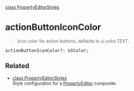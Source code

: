 [class PropertyEditorStyles](PropertyEditorStyles.md)

# actionButtonIconColor

> Icon color for action buttons, defaults to ui.color.TEXT.

<pre class="docgen_signature">actionButtonIconColor?: UIColor;</pre>

## Related

- [<!--{ref:class}-->class PropertyEditorStyles](PropertyEditorStyles.md) \
    Style configuration for a [PropertyEditor](PropertyEditor.md) composite.
